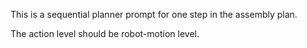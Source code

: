 This is a sequential planner prompt for one step in the assembly plan.

The action level should be robot-motion level.
